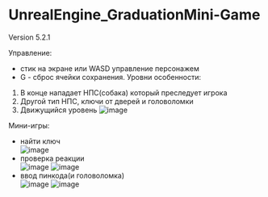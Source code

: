 # UnrealEngine_GraduationMini-Game

Version 5.2.1

Управление:  
- стик на экране или WASD управление персонажем  
- G - сброс ячейки сохранения.
Уровни особенности:
1) В конце нападает НПС(собака) который преследует игрока
2) Другой тип НПС, ключи от дверей и головоломки  
3) Движущийся уровень
![image](https://github.com/user-attachments/assets/45e04aca-adeb-49e7-9557-32bb88b6b72b)

Мини-игры:  
- найти ключ  
![image](https://github.com/user-attachments/assets/b2ddbf6e-2f12-4949-8119-15a3d5a92385)
- проверка реакции  
![image](https://github.com/user-attachments/assets/28e11e22-9d75-4fe4-bb01-c25b5fd9e2c6)
![image](https://github.com/user-attachments/assets/51ecf754-4201-42ed-9452-92730214c939)
- ввод пинкода(и головоломка)  
![image](https://github.com/user-attachments/assets/841343db-a091-47fe-8446-1c764087588f)
![image](https://github.com/user-attachments/assets/1bd1f8b9-7e5b-46f9-8fe8-02c95ae1ef6f)
